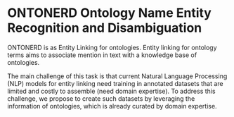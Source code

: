 # ONTONERD Ontology Name Entity Recognition and Disambiguation

ONTONERD is as Entity Linking for ontologies. 
Entity linking for ontology terms aims to associate mention in text with a knowledge base of ontologies.

The main challenge of this task is that current Natural Language Processing (NLP) models for entity linking need training in annotated datasets that are limited and costly to assemble (need domain expertise). To address this challenge, we propose to create such datasets by leveraging the information of ontologies, which is already curated by domain expertise. 